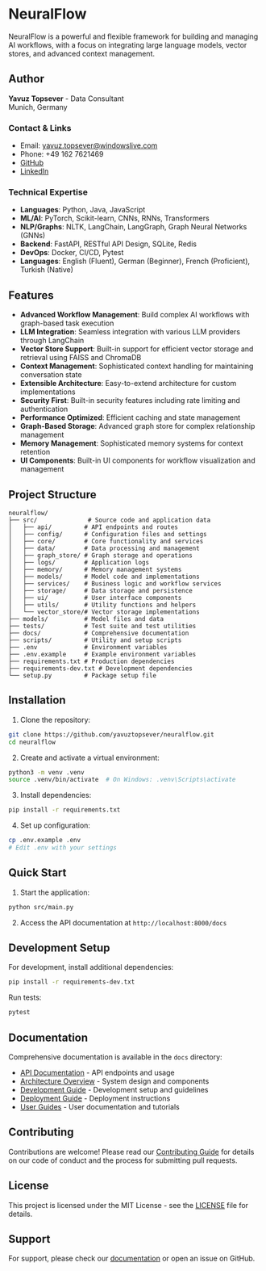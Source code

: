# NeuralFlow

NeuralFlow is a powerful and flexible framework for building and managing AI workflows, with a focus on integrating large language models, vector stores, and advanced context management.

## Author

**Yavuz Topsever** - Data Consultant  
Munich, Germany

### Contact & Links
- Email: yavuz.topsever@windowslive.com
- Phone: +49 162 7621469
- [GitHub](https://github.com/yavuztopsever)
- [LinkedIn](https://www.linkedin.com/in/yavuztopsever)

### Technical Expertise
- **Languages**: Python, Java, JavaScript
- **ML/AI**: PyTorch, Scikit-learn, CNNs, RNNs, Transformers
- **NLP/Graphs**: NLTK, LangChain, LangGraph, Graph Neural Networks (GNNs)
- **Backend**: FastAPI, RESTful API Design, SQLite, Redis
- **DevOps**: Docker, CI/CD, Pytest
- **Languages**: English (Fluent), German (Beginner), French (Proficient), Turkish (Native)

## Features

- **Advanced Workflow Management**: Build complex AI workflows with graph-based task execution
- **LLM Integration**: Seamless integration with various LLM providers through LangChain
- **Vector Store Support**: Built-in support for efficient vector storage and retrieval using FAISS and ChromaDB
- **Context Management**: Sophisticated context handling for maintaining conversation state
- **Extensible Architecture**: Easy-to-extend architecture for custom implementations
- **Security First**: Built-in security features including rate limiting and authentication
- **Performance Optimized**: Efficient caching and state management
- **Graph-Based Storage**: Advanced graph store for complex relationship management
- **Memory Management**: Sophisticated memory systems for context retention
- **UI Components**: Built-in UI components for workflow visualization and management

## Project Structure

```
neuralflow/
├── src/              # Source code and application data
│   ├── api/         # API endpoints and routes
│   ├── config/      # Configuration files and settings
│   ├── core/        # Core functionality and services
│   ├── data/        # Data processing and management
│   ├── graph_store/ # Graph storage and operations
│   ├── logs/        # Application logs
│   ├── memory/      # Memory management systems
│   ├── models/      # Model code and implementations
│   ├── services/    # Business logic and workflow services
│   ├── storage/     # Data storage and persistence
│   ├── ui/          # User interface components
│   ├── utils/       # Utility functions and helpers
│   └── vector_store/# Vector storage implementations
├── models/          # Model files and data
├── tests/           # Test suite and test utilities
├── docs/            # Comprehensive documentation
├── scripts/         # Utility and setup scripts
├── .env             # Environment variables
├── .env.example     # Example environment variables
├── requirements.txt # Production dependencies
├── requirements-dev.txt # Development dependencies
└── setup.py         # Package setup file
```

## Installation

1. Clone the repository:
```bash
git clone https://github.com/yavuztopsever/neuralflow.git
cd neuralflow
```

2. Create and activate a virtual environment:
```bash
python3 -m venv .venv
source .venv/bin/activate  # On Windows: .venv\Scripts\activate
```

3. Install dependencies:
```bash
pip install -r requirements.txt
```

4. Set up configuration:
```bash
cp .env.example .env
# Edit .env with your settings
```

## Quick Start

1. Start the application:
```bash
python src/main.py
```

2. Access the API documentation at `http://localhost:8000/docs`

## Development Setup

For development, install additional dependencies:
```bash
pip install -r requirements-dev.txt
```

Run tests:
```bash
pytest
```

## Documentation

Comprehensive documentation is available in the `docs` directory:

- [API Documentation](docs/api/README.md) - API endpoints and usage
- [Architecture Overview](docs/architecture/README.md) - System design and components
- [Development Guide](docs/development/README.md) - Development setup and guidelines
- [Deployment Guide](docs/deployment/README.md) - Deployment instructions
- [User Guides](docs/guides/README.md) - User documentation and tutorials

## Contributing

Contributions are welcome! Please read our [Contributing Guide](docs/development/README.md) for details on our code of conduct and the process for submitting pull requests.

## License

This project is licensed under the MIT License - see the [LICENSE](LICENSE) file for details.

## Support

For support, please check our [documentation](docs/README.md) or open an issue on GitHub.
